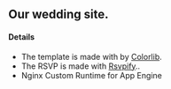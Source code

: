 
## Our wedding site.

#### Details
+ The template is made with by [Colorlib](https://colorlib.com/).
+ The RSVP is made with [Rsvpify](https://rsvpify.com/)..
+ Nginx Custom Runtime for App Engine
